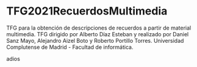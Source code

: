 # TFG2021RecuerdosMultimedia
TFG para la obtención de descripciones de recuerdos a partir de material multimedia.
TFG dirigido por Alberto Díaz Esteban y realizado por Daniel Sanz Mayo, Alejandro Aizel Boto y Roberto Portillo Torres.
Universidad Complutense de Madrid - Facultad de informática.


adios
